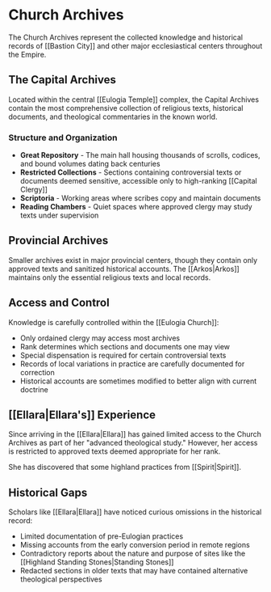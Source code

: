 # Church Archives

The Church Archives represent the collected knowledge and historical records of [[Bastion City]] and other major ecclesiastical centers throughout the Empire.

## The Capital Archives

Located within the central [[Eulogia Temple]] complex, the Capital Archives contain the most comprehensive collection of religious texts, historical documents, and theological commentaries in the known world.

### Structure and Organization

- **Great Repository** - The main hall housing thousands of scrolls, codices, and bound volumes dating back centuries
- **Restricted Collections** - Sections containing controversial texts or documents deemed sensitive, accessible only to high-ranking [[Capital Clergy]]
- **Scriptoria** - Working areas where scribes copy and maintain documents
- **Reading Chambers** - Quiet spaces where approved clergy may study texts under supervision

## Provincial Archives

Smaller archives exist in major provincial centers, though they contain only approved texts and sanitized historical accounts. The [[Arkos|Arkos]] maintains only the essential religious texts and local records.

## Access and Control

Knowledge is carefully controlled within the [[Eulogia Church]]:

- Only ordained clergy may access most archives
- Rank determines which sections and documents one may view
- Special dispensation is required for certain controversial texts
- Records of local variations in practice are carefully documented for correction
- Historical accounts are sometimes modified to better align with current doctrine

## [[Ellara|Ellara's]] Experience

Since arriving in the [[Ellara|Ellara]] has gained limited access to the Church Archives as part of her "advanced theological study." However, her access is restricted to approved texts deemed appropriate for her rank.

She has discovered that some highland practices from [[Spirit|Spirit]].

## Historical Gaps

Scholars like [[Ellara|Ellara]] have noticed curious omissions in the historical record:

- Limited documentation of pre-Eulogian practices
- Missing accounts from the early conversion period in remote regions
- Contradictory reports about the nature and purpose of sites like the [[Highland Standing Stones|Standing Stones]]
- Redacted sections in older texts that may have contained alternative theological perspectives